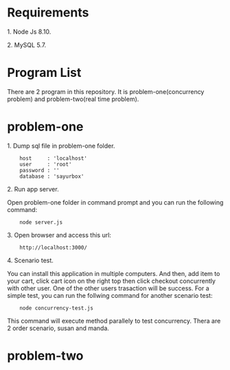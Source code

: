 # Requirements

1\. Node Js 8.10.

2\. MySQL 5.7.

# Program List

There are 2 program in this repository. It is problem-one(concurrency problem) and problem-two(real time problem).

# problem-one

1\. Dump sql file in problem-one folder.

```
	host     : 'localhost'
    user     : 'root'
    password : ''
    database : 'sayurbox'
```

2\. Run app server.

Open problem-one folder in command prompt and you can run the following command:

```
	node server.js
```

3\. Open browser and access this url:


```
	http://localhost:3000/
```

4\. Scenario test.

You can install this application in multiple computers. And then, add item to your cart, click cart icon on the right top then click checkout concurrently with other user.
One of the other users trasaction will be success. For a simple test, you can run the follwing command for another scenario test:

```
	node concurrency-test.js
```

This command will execute method parallely to test concurrency. Thera are 2 order scenario, susan and manda.

# problem-two

